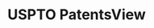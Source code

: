 ---
bigquery: https://console.cloud.google.com/bigquery?p=patents-public-data&d=patentsview&page=dataset
citation: Attribution should be given to PatentsView for use, distribution, or derivative
  works.
code: https://github.com/CSSIP-AIR/PatentsView-Code-Snippets/
contributors: USPTO
cost: None
description: 'PatentsView includes US patent data including raw data (summaries, applications,
  pregrant applications), disambugations of inventors and assignees, and inventor
  gender estimates.  Also foreign priority data, # of figures and sheets, and government
  interest statements.'
documentation: https://patentsview.org/query/builder-faqs
last_edit: 04/13/2022, 05:41:39
location: https://patentsview.org/
maintained_by: USPTO
record_creation_timestamp: 12/2/2020 17:20:46
schema_fields:
- level_one
- contract_award_number
- disamb_inventor_id_20171003
- disamb_inventor_id_20191231
- state_fips
- num
- kind
- name_last
- main_group
- type
- length
- group
- country_transformed
- doctype
- latitude
- variety
- term_extension
- rule_47
- dependent
- disamb_inventor_id_20170307
- subgroup_id
- section
- classification_status
- exemplary
- disamb_inventor_id_20181127
- disamb_inventor_id_20200929
- disamb_inventor_id_20191008
- disamb_assignee_id_20200929
- term_grant
- application_id
- lawyer_id
- disamb_assignee_id_20200331
- rawassignee_id
- relkind
- num_figures
- gi_statement
- sequence
- date
- section_id
- assignee_id
- inventor_id
- role
- _371_date
- disclaimer_date
- status
- designation
- id
- location_id
- longitude
- abstract
- category_id
- filename
- lapse_of_patent
- name_first
- attribution_status
- disamb_inventor_id_20190312
- state
- subcategory_id
- subsection_id
- group_id
- classification_data_source
- uuid
- subclass
- latlong
- disamb_inventor_id_20180528
- organization_id
- city
- citation_id
- f371_date
- lname
- rel_id
- disamb_assignee_id_20181127
- classification_value
- classification_level
- level_three
- disamb_assignee_id_20200630
- term_disclaimer
- subgroup
- rawinventor_id
- disamb_inventor_id_20200630
- rawlocation_id
- action_date
- field_id
- publication_number
- male_flag
- disamb_inventor_id_20171226
- name
- latin_name
- level_two
- county_fips
- disamb_assignee_id_20190312
- symbol_position
- ipc_version_indicator
- country
- mainclass_id
- applicant_type
- reldocno
- organization
- category
- f102_date
- male
- sector_title
- disamb_inventor_id_20170808
- disamb_assignee_id_20191231
- disamb_inventor_id_20190820
- number
- doc_type
- title
- ipc_class
- disamb_inventor_id_20201229
- num_sheets
- deceased
- disamb_assignee_id_20190820
- county
- fname
- subclass_id
- series_code
- text
- disamb_inventor_id_20200331
- patent_id
- disamb_assignee_id_20191008
- field_title
- _102_date
- withdrawn
- num_claims
shortname: patentsview
tags:
- disambiguation
- United States
- gender
terms_of_use: Creative Commons Attribution 4.0 International License.
timeframe: 1963-1999
title: USPTO PatentsView
uuid: cf1780b1-e265-4e49-8d1d-83b9cfe0fd9a
---